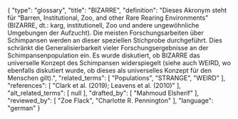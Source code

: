 {
    "type": "glossary",
    "title": "BIZARRE",
    "definition": "Dieses Akronym steht für “Barren, Institutional, Zoo, and other Rare Rearing Environments” (BIZARRE, dt.: karg, institutionell, Zoo und andere ungewöhnliche Umgebungen der Aufzucht). Die meisten Forschungsarbeiten über Schimpansen werden an dieser speziellen Stichprobe durchgeführt. Dies schränkt die Generalisierbarkeit vieler Forschungsergebnisse an der Schimpansenpopulation ein. Es wurde diskutiert, ob BIZARRE das universelle Konzept des Schimpansen widerspiegelt (siehe auch WEIRD, wo ebenfalls diskutiert wurde, ob dieses als universelles Konzept für den Menschen gilt).",
    "related_terms": [
        "Populations",
        "STRANGE",
        "WEIRD"
    ],
    "references": [
        "Clark et al. (2019); Leavens et al. (2010)"
    ],
    "alt_related_terms": [
        null
    ],
    "drafted_by": [
        "Mahmoud Elsherif"
    ],
    "reviewed_by": [
        "Zoe Flack",
        "Charlotte R. Pennington"
    ],
    "language": "german"
}